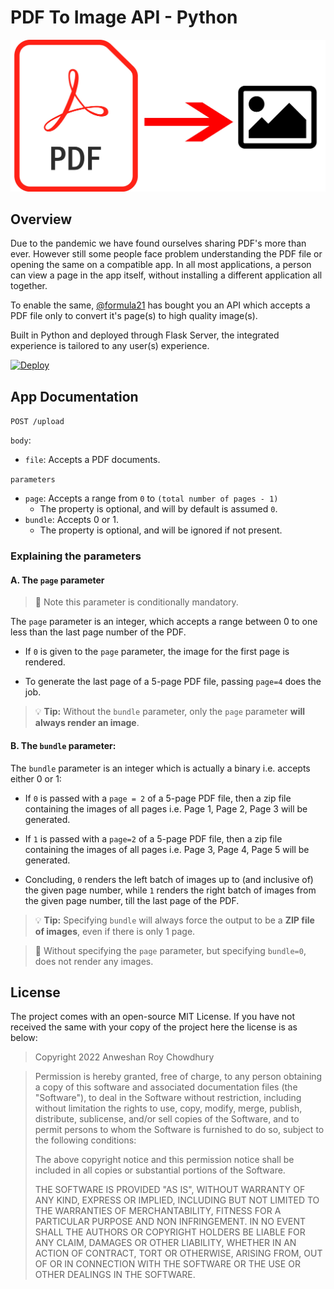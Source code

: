 # PDF To Image API - Python

![Image Icon showing PDF to Image](images/convert.jpg?raw=true "PDF to Image Banner")


## Overview

Due to the pandemic we have found ourselves sharing PDF's more than ever. However still some people face problem understanding the PDF file or opening the same on a compatible app. In all most applications, a person can view a page in the app itself, without installing a different application all together.   

To enable the same, [@formula21](https://formula21.github.io) has bought you an API which accepts a PDF file only to convert it's page(s) to high quality image(s).

Built in Python and deployed through Flask Server, the integrated experience is tailored to any user(s) experience.

[![Deploy](https://www.herokucdn.com/deploy/button.svg)](https://heroku.com/deploy?template=https://github.com/formula21/pdf-to-image-api/tree/main)

## App Documentation

`POST /upload`

`body`:
- `file`: Accepts a PDF documents.

`parameters`
- `page`: Accepts a range from `0` to `(total number of pages - 1)`
    - The property is optional, and will by default is assumed `0`.
- `bundle`: Accepts 0 or 1.
  - The property is optional, and will be ignored if not present.

### Explaining the parameters
#### A. The `page` parameter

>:memo: Note this parameter is conditionally mandatory.

The `page` parameter is an integer, which accepts a range between 0 to one less than the last page number of the PDF. 

- If `0` is given to the `page` parameter, the image for the first page is rendered.

- To generate the last page of a 5-page PDF file, passing `page=4` does the job.

> :bulb: **Tip:** Without the `bundle` parameter, only the `page` parameter **will always render an image**. 

#### B. The `bundle` parameter:
The `bundle` parameter is an integer which is actually a binary i.e. accepts either 0 or 1:

- If `0` is passed with a `page = 2` of a 5-page PDF file, then a zip file containing the images of all pages i.e. Page 1, Page 2, Page 3 will be generated.

- If `1` is passed with a `page=2` of a 5-page PDF file, then a zip file containing the images of all pages i.e. Page 3, Page 4, Page 5 will be generated.

- Concluding, `0` renders the left batch of images up to (and inclusive of) the given page number, while `1` renders the right batch of images from the given page number, till the last page of the PDF.

> :bulb: **Tip:** Specifying `bundle` will always force the output to be a **ZIP file of images**, even if there is only 1 page.

>:memo: Without specifying the `page` parameter, but specifying `bundle=0`, does not render any images.

## License
The project comes with an open-source MIT License. If you have not received the same with your copy of the project here the license is as below:

> Copyright 2022 Anweshan Roy Chowdhury

> Permission is hereby granted, free of charge, to any person obtaining a copy of this software and associated documentation files (the "Software"), to deal in the Software without restriction, including without limitation the rights to use, copy, modify, merge, publish, distribute, sublicense, and/or sell copies of the Software, and to permit persons to whom the Software is furnished to do so, subject to the following conditions:
> 
> The above copyright notice and this permission notice shall be included in all copies or substantial portions of the Software.
>
> THE SOFTWARE IS PROVIDED "AS IS", WITHOUT WARRANTY OF ANY KIND, EXPRESS OR IMPLIED, INCLUDING BUT NOT LIMITED TO THE WARRANTIES OF MERCHANTABILITY, FITNESS FOR A PARTICULAR PURPOSE AND NON INFRINGEMENT. IN NO EVENT SHALL THE AUTHORS OR COPYRIGHT HOLDERS BE LIABLE FOR ANY CLAIM, DAMAGES OR OTHER LIABILITY, WHETHER IN AN ACTION OF CONTRACT, TORT OR OTHERWISE, ARISING FROM, OUT OF OR IN CONNECTION WITH THE SOFTWARE OR THE USE OR OTHER DEALINGS IN THE SOFTWARE.